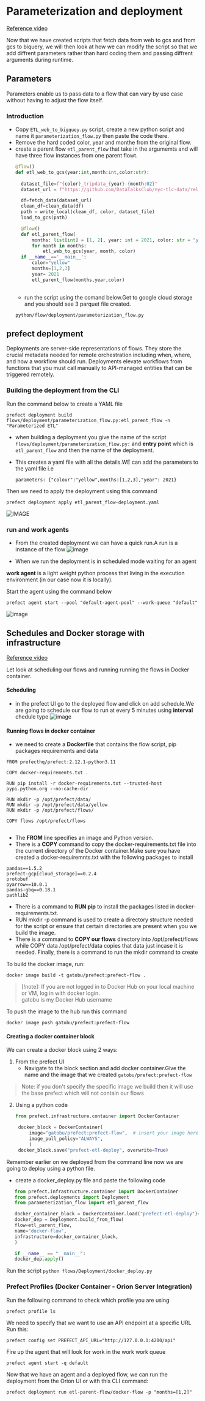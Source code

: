 # Parameterization and deployment

[Reference video](https://www.youtube.com/watch?v=QrDxPjX10iw&list=PL3MmuxUbc_hJed7dXYoJw8DoCuVHhGEQb&index=23)

Now that we have created scripts that fetch data from web to gcs and from gcs to biquery, we will then look at how we can modify the script so that we add diffrent parameters rather than hard coding them and passing diffrent arguments during runtime.

## Parameters
Parameters enable us to pass data to a flow that can vary by use case without having to adjust the flow itself.

### Introduction
- Copy  `ETL_web_to_bigquey.py` script, create a new python script and name it `parameterization_flow.py` then paste the code there.
- Remove the hard coded color, year and monthe from the original flow.
- create a parent flow `etl_parent_flow` that take in the argumemts and will have three flow instances from one parent flowt.
  ```py
  @flow()
  def etl_web_to_gcs(year:int,month:int,color:str):
    
    dataset_file=f"{color}_tripdata_{year}-{month:02}"
    dataset_url = f"https://github.com/DataTalksClub/nyc-tlc-data/releases/download/{color}/{dataset_file}.csv.gz"

    df=fetch_data(dataset_url)
    clean_df=clean_data(df)
    path = write_local(clean_df, color, dataset_file)
    load_to_gcs(path)

    @flow()
    def etl_parent_flow(
        months: list[int] = [1, 2], year: int = 2021, color: str = "yellow"):
        for month in months:
            etl_web_to_gcs(year, month, color)
    if __name__=='__main__':
        color="yellow"
        months=[1,2,3]
        year= 2021
        etl_parent_flow(months,year,color)
    
  ```
    - run the script using the comand below.Get to google cloud storage and you should see 3 parquet file created.
  ```
  python/flow/deployment/parameterization_flow.py
  ```

## prefect deployment
Deployments are server-side representations of flows. They store the crucial metadata needed for remote orchestration including when, where, and how a workflow should run. Deployments elevate workflows from functions that you must call manually to API-managed entities that can be triggered remotely.

### Building the deployment from the CLI

Run the command below to create a YAML file

```
prefect deployment build flows/deployment/parameterization_flow.py:etl_parent_flow -n "Parameterized ETL"
```
- when building a deployment you give the name of the script `flows/deployment/parameterization_flow.py:` and **entry point** which is `etl_parent_flow` and then the name of the deployment.

- This creates a yaml file with all the details.WE can add the parameters to the yaml file i.e 

    ```parameters: {"colour":"yellow",months:[1,2,3],"year": 2021}```

Then we need to apply the deployment using this command
```
prefect deployment apply etl_parent_flow-deployment.yaml
```
![IMAGE](../../img/deploy_apply_output.jpg)

### run and work agents
- From the created deployment we can have a quick run.A run is a  instance of the flow
![image](../../img/run.jpg)

- When we run the deployment is in scheduled mode waiting for an agent 

**work agent** is a light weight python process that living in the execution environment (in our case now it is locally).

Start the agent using the command below
```
prefect agent start --pool "default-agent-pool" --work-queue "default"
```
![image](../../img/prefect_agent.jpg)


## Schedules and Docker storage with infrastructure

[Reference video](https://www.youtube.com/watch?v=psNSzqTsi-s&list=PL3MmuxUbc_hJed7dXYoJw8DoCuVHhGEQb&index=24)

Let look at scheduling our flows and running running the flows in Docker container.

#### Scheduling
- in the prefect UI go to the deployed flow and click on add schedule.We are going to schedule our flow to run at every 5 minutes using **interval** chedule type
![image](../../img/Schedule.jpg)


#### Running flows in docker container
- we need to create a **Dockerfile** that contains the flow script, pip packages requirements and data

```docker
FROM prefecthq/prefect:2.12.1-python3.11

COPY docker-requirements.txt .

RUN pip install -r docker-requirements.txt --trusted-host pypi.python.org --no-cache-dir

RUN mkdir -p /opt/prefect/data/
RUN mkdir -p /opt/prefect/data/yellow
RUN mkdir -p /opt/prefect/flows/

COPY flows /opt/prefect/flows


```
- The **FROM** line specifies an image and Python version.
- There is a **COPY** command to copy the docker-requirements.txt file into the current directory of the Docker container.Make sure you have created a docker-requiremnts.txt with the following packages to install
 ```
pandas==1.5.2
prefect-gcp[cloud_storage]==0.2.4
protobuf
pyarrow==10.0.1
pandas-gbq==0.18.1
pathlib2
```
- There is a command to **RUN pip** to install the packages listed in docker-requirements.txt.
- RUN mkdir -p command is used to create a directory structure needed for the script or ensure that certain directories are present when you we build the image.
- There is a command to **COPY our flows** directory into /opt/prefect/flows while COPY data /opt/prefect/data copies that data just incase it is needed.
Finally, there is a command to run the mkdir command to create


To build the docker image, run:

``` 
docker image build -t gatobu/prefect:prefect-flow . 
```
> [!note]: If you are not logged in to Docker Hub on your local machine or VM, log in with docker login.  
gatobu is my Docker Hub username


To push the image to the hub run this command
```
docker image push gatobu/prefect:prefect-flow
```
#### Creating a docker container block
We can create a docker block using 2 ways:
1. From the prefect UI
      - Navigate to the block section and add docker container.Give the name and the image that we created `gatobu/prefect:prefect-flow`
> Note: if you don't specify the specific image we build then it will use the base prefect which will not contain our flows
2. Using a python code 
   ```py
   from prefect.infrastructure.container import DockerContainer

    docker_block = DockerContainer(
        image="gatobu/prefect:prefect-flow",  # insert your image here
        image_pull_policy="ALWAYS",
        )
    docker_block.save("prefect-etl-deploy", overwrite=True)
   ```

Remember earlier on we deployed from the command line now we are going to deploy using a python file.
- create a docker_deploy.py file and paste the following code 
 ```py
    from prefect.infrastructure.container import DockerContainer
    from prefect.deployments import Deployment
    from parameterization_flow import etl_parent_flow

    docker_container_block = DockerContainer.load("prefect-etl-deploy")# replace with your docker block name
    docker_dep = Deployment.build_from_flow(
    flow=etl_parent_flow,
    name="docker-flow",
    infrastructure=docker_container_block,
    )

    if __name__ == "__main__":
    docker_dep.apply()
```
Run the script `python flows/Deployment/docker_deploy.py`

### Prefect Profiles (Docker Container - Orion Server Integration)
Run the following command to check which profile you are using
```
prefect profile ls
```
We need to specify that we want to use an API endpoint at a specific URL
Run this:

```
prefect config set PREFECT_API_URL="http://127.0.0.1:4200/api"
```

Fire up the agent that will look for work in the work work queue
```
prefect agent start -q default
```
Now that we have an agent and a deployed flow, we can run the deployment from the Orion UI or with this CLI command: 
```
prefect deployment run etl-parent-flow/docker-flow -p "months=[1,2]"
```